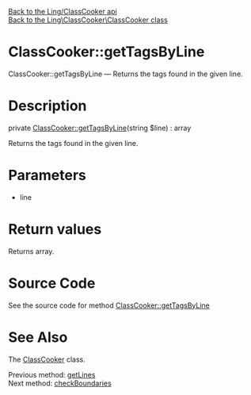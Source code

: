 [Back to the Ling/ClassCooker api](https://github.com/lingtalfi/ClassCooker/blob/master/doc/api/Ling/ClassCooker.md)<br>
[Back to the Ling\ClassCooker\ClassCooker class](https://github.com/lingtalfi/ClassCooker/blob/master/doc/api/Ling/ClassCooker/ClassCooker.md)


ClassCooker::getTagsByLine
================



ClassCooker::getTagsByLine — Returns the tags found in the given line.




Description
================


private [ClassCooker::getTagsByLine](https://github.com/lingtalfi/ClassCooker/blob/master/doc/api/Ling/ClassCooker/ClassCooker/getTagsByLine.md)(string $line) : array




Returns the tags found in the given line.




Parameters
================


- line

    


Return values
================

Returns array.








Source Code
===========
See the source code for method [ClassCooker::getTagsByLine](https://github.com/lingtalfi/ClassCooker/blob/master/ClassCooker.php#L814-L823)


See Also
================

The [ClassCooker](https://github.com/lingtalfi/ClassCooker/blob/master/doc/api/Ling/ClassCooker/ClassCooker.md) class.

Previous method: [getLines](https://github.com/lingtalfi/ClassCooker/blob/master/doc/api/Ling/ClassCooker/ClassCooker/getLines.md)<br>Next method: [checkBoundaries](https://github.com/lingtalfi/ClassCooker/blob/master/doc/api/Ling/ClassCooker/ClassCooker/checkBoundaries.md)<br>

